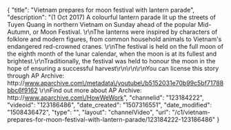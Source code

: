 {
    "title": "Vietnam prepares for moon festival with lantern parade",
    "description": "(1 Oct 2017) A colourful lantern parade lit up the streets of Tuyen Quang in northern Vietnam on Sunday ahead of the popular Mid-Autumn, or Moon Festival. \r\nThe lanterns were inspired by characters of folklore and modern figures, from common household animals to Vietnam's endangered red-crowned cranes. \r\nThe festival is held on the full moon of the eighth month of the lunar calendar, when the moon is at its fullest and brightest.\r\nTraditionally, the festival was held to honour the moon in the hope of ensuring a successful harvest\r\n\r\n\r\nYou can license this story through AP Archive: http:\/\/www.aparchive.com\/metadata\/youtube\/b5152031e70b99c5bf71788bbc6f9162 \r\nFind out more about AP Archive: http:\/\/www.aparchive.com\/HowWeWork",
    "channelid": "123184222",
    "videoid": "123186486",
    "date_created": "1507316551",
    "date_modified": "1508436472",
    "type": "",
    "layout": "channelVideo",
    "url": "\/c1\/vietnam-prepares-for-moon-festival-with-lantern-parade\/123184222-123186486"
}